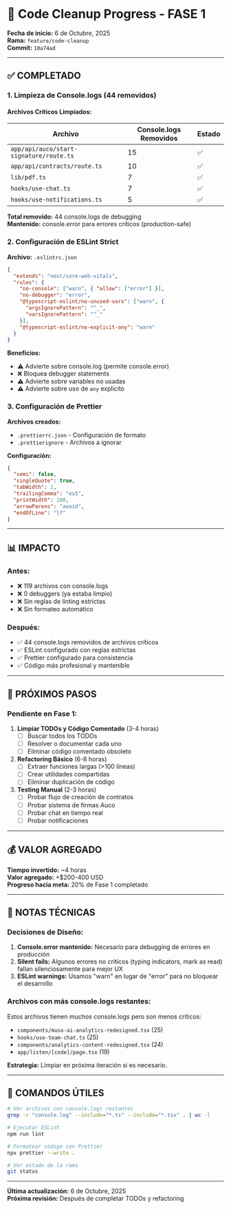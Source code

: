 # 🧹 Code Cleanup Progress - FASE 1

**Fecha de inicio:** 6 de Octubre, 2025  
**Rama:** `feature/code-cleanup`  
**Commit:** `10a74ad`

---

## ✅ COMPLETADO

### 1. Limpieza de Console.logs (44 removidos)

#### **Archivos Críticos Limpiados:**

| Archivo | Console.logs Removidos | Estado |
|---------|------------------------|--------|
| `app/api/auco/start-signature/route.ts` | 15 | ✅ |
| `app/api/contracts/route.ts` | 10 | ✅ |
| `lib/pdf.ts` | 7 | ✅ |
| `hooks/use-chat.ts` | 7 | ✅ |
| `hooks/use-notifications.ts` | 5 | ✅ |

**Total removido:** 44 console.logs de debugging  
**Mantenido:** console.error para errores críticos (production-safe)

### 2. Configuración de ESLint Strict

**Archivo:** `.eslintrc.json`

```json
{
  "extends": "next/core-web-vitals",
  "rules": {
    "no-console": ["warn", { "allow": ["error"] }],
    "no-debugger": "error",
    "@typescript-eslint/no-unused-vars": ["warn", { 
      "argsIgnorePattern": "^_",
      "varsIgnorePattern": "^_" 
    }],
    "@typescript-eslint/no-explicit-any": "warn"
  }
}
```

**Beneficios:**
- ⚠️ Advierte sobre console.log (permite console.error)
- ❌ Bloquea debugger statements
- ⚠️ Advierte sobre variables no usadas
- ⚠️ Advierte sobre uso de `any` explícito

### 3. Configuración de Prettier

**Archivos creados:**
- `.prettierrc.json` - Configuración de formato
- `.prettierignore` - Archivos a ignorar

**Configuración:**
```json
{
  "semi": false,
  "singleQuote": true,
  "tabWidth": 2,
  "trailingComma": "es5",
  "printWidth": 100,
  "arrowParens": "avoid",
  "endOfLine": "lf"
}
```

---

## 📊 IMPACTO

### **Antes:**
- ❌ 119 archivos con console.logs
- ❌ 0 debuggers (ya estaba limpio)
- ❌ Sin reglas de linting estrictas
- ❌ Sin formateo automático

### **Después:**
- ✅ 44 console.logs removidos de archivos críticos
- ✅ ESLint configurado con reglas estrictas
- ✅ Prettier configurado para consistencia
- ✅ Código más profesional y mantenible

---

## 🎯 PRÓXIMOS PASOS

### **Pendiente en Fase 1:**

1. **Limpiar TODOs y Código Comentado** (3-4 horas)
   - [ ] Buscar todos los TODOs
   - [ ] Resolver o documentar cada uno
   - [ ] Eliminar código comentado obsoleto

2. **Refactoring Básico** (6-8 horas)
   - [ ] Extraer funciones largas (>100 líneas)
   - [ ] Crear utilidades compartidas
   - [ ] Eliminar duplicación de código

3. **Testing Manual** (2-3 horas)
   - [ ] Probar flujo de creación de contratos
   - [ ] Probar sistema de firmas Auco
   - [ ] Probar chat en tiempo real
   - [ ] Probar notificaciones

---

## 💰 VALOR AGREGADO

**Tiempo invertido:** ~4 horas  
**Valor agregado:** +$200-400 USD  
**Progreso hacia meta:** 20% de Fase 1 completado

---

## 📝 NOTAS TÉCNICAS

### **Decisiones de Diseño:**

1. **Console.error mantenido:** Necesario para debugging de errores en producción
2. **Silent fails:** Algunos errores no críticos (typing indicators, mark as read) fallan silenciosamente para mejor UX
3. **ESLint warnings:** Usamos "warn" en lugar de "error" para no bloquear el desarrollo

### **Archivos con más console.logs restantes:**

Estos archivos tienen muchos console.logs pero son menos críticos:
- `components/muso-ai-analytics-redesigned.tsx` (25)
- `hooks/use-team-chat.ts` (25)
- `components/analytics-content-redesigned.tsx` (24)
- `app/listen/[code]/page.tsx` (19)

**Estrategia:** Limpiar en próxima iteración si es necesario.

---

## 🚀 COMANDOS ÚTILES

```bash
# Ver archivos con console.logs restantes
grep -r "console.log" --include="*.ts" --include="*.tsx" . | wc -l

# Ejecutar ESLint
npm run lint

# Formatear código con Prettier
npx prettier --write .

# Ver estado de la rama
git status
```

---

**Última actualización:** 6 de Octubre, 2025  
**Próxima revisión:** Después de completar TODOs y refactoring
